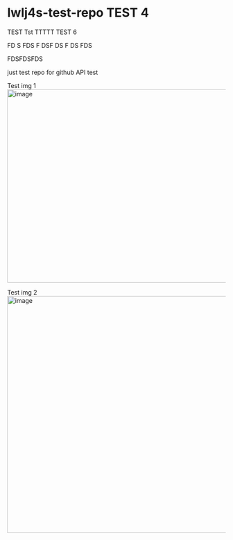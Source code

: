# Iwlj4s-test-repo TEST 4 

TEST Tst TTTTT
TEST 6

FD
S
FDS
F
DSF
DS
F
DS
FDS



FDSFDSFDS

just test repo for github API test

Test img 1
<img width="1153" height="446" alt="image" src="https://github.com/user-attachments/assets/a5672d97-97c6-47db-a0e6-c6f198de893f" />


Test img 2
<img width="1266" height="547" alt="image" src="https://github.com/user-attachments/assets/cd5df398-a096-4824-b85f-bf57749629ab" />
